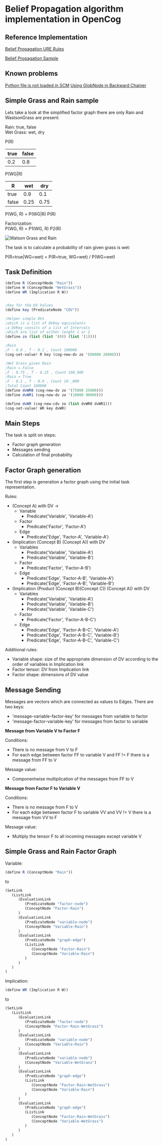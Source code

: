 # Belief Propagation algorithm implementation in OpenCog

## Reference Implementation

[Belief Propagation URE Rules](../opencog/samples/belief-propagation/belief-propagation-ure-rules.scm)

[Belief Propagation Sample](../opencog/samples/belief-propagation/sample-rain-wet-grass.scm)

## Known problems

[Python file is not loaded in SCM](https://github.com/opencog/atomspace/issues/1888)
[Using GlobNode in Backward Chainer](https://github.com/opencog/atomspace/issues/2009)

## Simple Grass and Rain sample

Lets take a look at the simplified factor graph there are only Rain and WastsonGrass are present:

Rain: true, false  
Wet Grass: wet, dry

P(R)

|true |false |
|-----|------|
|  0.2|   0.8|

P(WG|R)

|    R|   wet|       dry|
|-----|------|----------|
|true |0.9   |      0.1 |
|false|0.25  |      0.75|


P(WG, R) = P(WG|R) P(R)

Factorization:  
P(WG, R) = P1(WG, R) P2(R)

![Watson Grass and Rain](images/belief_propagation/watson_grass_and_rain_factor_tree.png)

The task is to calculate a probability of rain given grass is wet:

P(R=true|WG=wet) = P(R=true, WG=wet) / P(WG=wet)


## Task Definition

```scheme
(define R (ConceptNode "Rain"))
(define W (ConceptNode "WetGrass"))
(define WR (Implication R W))


;Key for the DV Values
(define key (PredicateNode "CDV"))

;Helper simple DVs
;which is a list of DVKey equivalents
;a DVKey consits of a list of Intervals
;which are list of either lenght 1 or 2
(define zo (list (list '(0)) (list '(1))))

;Rain
;F - 0.8 , T - 0.2 , Count 100000
(cog-set-value! R key (cog-new-dv zo '(80000 20000)))

;Wet Grass given Rain
;Rain = False
;F - 0.75 , T - 0.25 , Count 100_000
;Rain = True
;F - 0.1 , T - 0.9 , Count 10-_000
;Total Count 100000
(define dvWR0 (cog-new-dv zo '(75000 25000)))
(define dvWR1 (cog-new-dv zo '(10000 90000)))

(define dvWR (cog-new-cdv zo (list dvWR0 dvWR1)))
(cog-set-value! WR key dvWR)
```

## Main Steps

The task is split on steps:
* Factor graph generation
* Messages sending
* Calculation of final probability

## Factor Graph generation

The first step is generation a factor graph using the initial task representation.

Rules:
* (Concept A) with DV ->
  * Variable
    * Predicate('Variable', 'Variable-A')
  * Factor
    * Predicate('Factor', 'Factor-A')
  * Edge
    * Predicate('Edge', 'Factor-A', 'Variable-A')
* (Implication (Concept B) (Concept A)) with DV
  * Variables
    * Predicate('Variable', 'Variable-A')
    * Predicate('Variable', 'Variable-B')
  * Factor
    * Predicate('Factor', 'Factor-A-B')
  * Edge
    * Predicate('Edge', 'Factor-A-B', 'Variable-A')
    * Predicate('Edge', 'Factor-A-B', 'Variable-B')
* (Implication (Product (Concept B)(Concept C)) (Concept A)) with DV
  * Variables
    * Predicate('Variable', 'Variable-A')
    * Predicate('Variable', 'Variable-B')
    * Predicate('Variable', 'Variable-C')
  * Factor
    * Predicate('Factor', 'Factor-A-B-C')
  * Edge
    * Predicate('Edge', 'Factor-A-B-C', 'Variable-A')
    * Predicate('Edge', 'Factor-A-B-C', 'Variable-B')
    * Predicate('Edge', 'Factor-A-B-C', 'Variable-C')

Additional rules:
  * Variable  shape: size of the appropriate dimension of DV according to the order of variables in Implication link
  * Factor tensor: DV from Implication link
  * Factor shape: dimensions of DV value

## Message Sending

Messages are vectors which are connected as values to Edges.
There are two keys:
  * 'message-variable-factor-key' for messages from variable to factor
  * 'message-factor-variable-key' for messages from factor to variable


**Message from Variable V to Factor F**

Conditions:
* There is no message from V to F
* For each edge between factor FF to variable V and FF != F there is a message from FF to V

Message value:
* Componentwise multiplication of the messages from FF to V


**Message from Factor F to Variable V**

Conditions:
* There is no message from F to V
* For each edge between factor F to variable VV and VV != V there is a message from VV to F

Message value:
* Multiply the tensor F to all incoming messages except variable V


## Simple Grass and Rain Factor Graph

Variable:
```scheme
(define R (ConceptNode "Rain"))
```
to
```scheme
(SetLink
   (ListLink
      (EvaluationLink
         (PredicateNode "factor-node")
         (ConceptNode "Factor-Rain")
      )
      (EvaluationLink
         (PredicateNode "variable-node")
         (ConceptNode "Variable-Rain")
      )
      (EvaluationLink
         (PredicateNode "graph-edge")
         (ListLink
            (ConceptNode "Factor-Rain")
            (ConceptNode "Variable-Rain")
         )
      )
   )
)

```

Implication:
```scheme
(define WR (Implication R W))
```
to
```scheme
(SetLink
   (ListLink
      (EvaluationLink
         (PredicateNode "factor-node")
         (ConceptNode "Factor-Rain-WetGrass")
      )
      (EvaluationLink
         (PredicateNode "variable-node")
         (ConceptNode "Variable-Rain")
      )
      (EvaluationLink
         (PredicateNode "variable-node")
         (ConceptNode "Variable-WetGrass")
      )
      (EvaluationLink
         (PredicateNode "graph-edge")
         (ListLink
            (ConceptNode "Factor-Rain-WetGrass")
            (ConceptNode "Variable-Rain")
         )
      )
      (EvaluationLink
         (PredicateNode "graph-edge")
         (ListLink
            (ConceptNode "Factor-Rain-WetGrass")
            (ConceptNode "Variable-WetGrass")
         )
      )
   )
)
```
